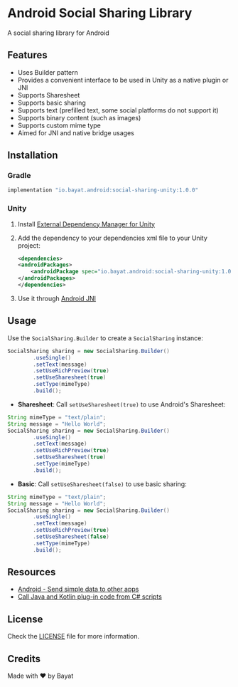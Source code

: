 # Android Social Sharing Library

A social sharing library for Android

## Features

- Uses Builder pattern
- Provides a convenient interface to be used in Unity as a native plugin or JNI
- Supports Sharesheet
- Supports basic sharing
- Supports text (prefilled text, some social platforms do not support it)
- Supports binary content (such as images)
- Supports custom mime type
- Aimed for JNI and native bridge usages

## Installation

### Gradle

```groovy
implementation "io.bayat.android:social-sharing-unity:1.0.0"
```

### Unity

1. Install [External Dependency Manager for Unity](https://github.com/googlesamples/unity-jar-resolver)
2. Add the dependency to your dependencies xml file to your Unity project:

    ```xml
    <dependencies>
    <androidPackages>
        <androidPackage spec="io.bayat.android:social-sharing-unity:1.0.0" />
    </androidPackages>
    </dependencies>
    ```

3. Use it through [Android JNI](https://docs.unity3d.com/Manual/android-plugins-java-code-from-c-sharp.html)

## Usage

Use the `SocialSharing.Builder` to create a `SocialSharing` instance:

```java
SocialSharing sharing = new SocialSharing.Builder()
        .useSingle()
        .setText(message)
        .setUseRichPreview(true)
        .setUseSharesheet(true)
        .setType(mimeType)
        .build();
```

- **Sharesheet**: Call `setUseSharesheet(true)` to use Android's Sharesheet:

```java
String mimeType = "text/plain";
String message = "Hello World";
SocialSharing sharing = new SocialSharing.Builder()
        .useSingle()
        .setText(message)
        .setUseRichPreview(true)
        .setUseSharesheet(true)
        .setType(mimeType)
        .build();
```

- **Basic**: Call `setUseSharesheet(false)` to use basic sharing:

```java
String mimeType = "text/plain";
String message = "Hello World";
SocialSharing sharing = new SocialSharing.Builder()
        .useSingle()
        .setText(message)
        .setUseRichPreview(true)
        .setUseSharesheet(false)
        .setType(mimeType)
        .build();
```

## Resources

- [Android - Send simple data to other apps](https://developer.android.com/training/sharing/send)
- [Call Java and Kotlin plug-in code from C# scripts](https://docs.unity3d.com/Manual/android-plugins-java-code-from-c-sharp.html)

## License

Check the [LICENSE](https://github.com/BayatGames/android-social-sharing/blob/main/LICENSE) file for more information.

## Credits

Made with ❤️ by Bayat